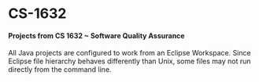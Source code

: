 # CS-1632
#### Projects from CS 1632 ~ Software Quality Assurance


All Java projects are configured to work from an Eclipse Workspace.
Since Eclipse file hierarchy behaves differently than Unix, some files may not
run directly from the command line. 
